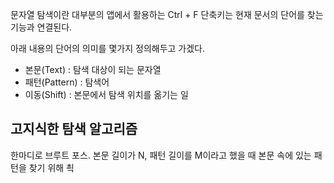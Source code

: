 문자열 탐색이란 대부분의 앱에서 활용하는 Ctrl + F 단축키는 현재 문서의 단어를 찾는 기능과 연결된다.

아래 내용의 단어의 의미를 몇가지 정의해두고 가겠다.
* 본문(Text) : 탐색 대상이 되는 문자열 
* 패턴(Pattern) : 탐색어 
* 이동(Shift) : 본문에서 탐색 위치를 옮기는 일


## 고지식한 탐색 알고리즘
한마디로 브루트 포스. 본문 길이가 N, 패턴 길이를 M이라고 했을 때 본문 속에 있는 패턴을 찾기 위해 쵝